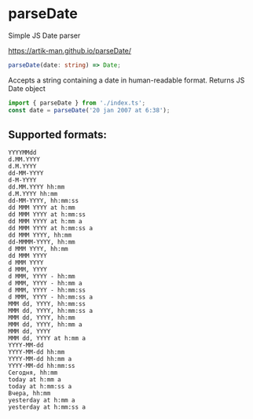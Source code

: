 # parseDate
Simple JS Date parser

https://artik-man.github.io/parseDate/

```typescript
parseDate(date: string) => Date;
```
Accepts a string containing a date in human-readable format.
Returns JS Date object


```typescript
import { parseDate } from './index.ts';
const date = parseDate('20 jan 2007 at 6:38');
```

## Supported formats:
```
YYYYMMdd
d.MM.YYYY
d.M.YYYY
dd-MM-YYYY
d-M-YYYY
dd.MM.YYYY hh:mm
d.M.YYYY hh:mm
dd-MM-YYYY, hh:mm:ss
dd MMM YYYY at h:mm
dd MMM YYYY at h:mm:ss
dd MMM YYYY at h:mm a
dd MMM YYYY at h:mm:ss a
dd MMM YYYY, hh:mm
dd-MMMM-YYYY, hh:mm
d MMM YYYY, hh:mm
dd MMM YYYY
d MMM YYYY
d MMM, YYYY
d MMM, YYYY - hh:mm
d MMM, YYYY - hh:mm a
d MMM, YYYY - hh:mm:ss
d MMM, YYYY - hh:mm:ss a
MMM dd, YYYY, hh:mm:ss
MMM dd, YYYY, hh:mm:ss a
MMM dd, YYYY, hh:mm
MMM dd, YYYY, hh:mm a
MMM dd, YYYY
MMM dd, YYYY at h:mm a
YYYY-MM-dd
YYYY-MM-dd hh:mm
YYYY-MM-dd hh:mm a
YYYY-MM-dd hh:mm:ss
Сегодня, hh:mm
today at h:mm a
today at h:mm:ss a
Вчера, hh:mm
yesterday at h:mm a
yesterday at h:mm:ss a
```
